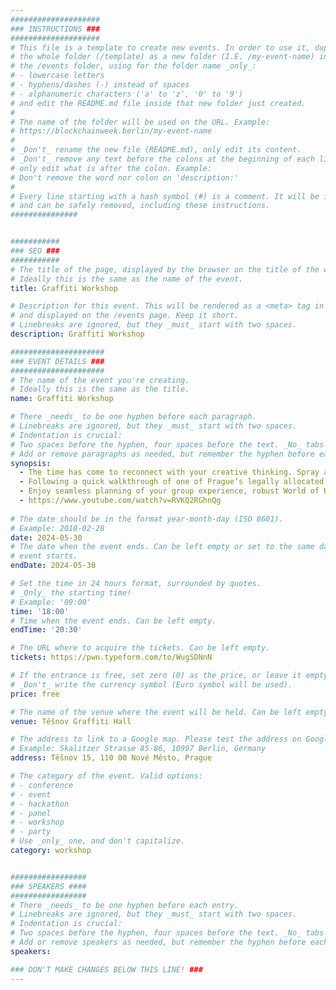 ```yaml
---
####################
### INSTRUCTIONS ###
####################
# This file is a template to create new events. In order to use it, duplicate
# the whole folder (/template) as a new folder (I.E. /my-event-name) inside of
# the /events folder, using for the folder name _only_:
# - lowercase letters
# - hyphens/dashes (-) instead of spaces
# - alphanumeric characters ('a' to 'z', '0' to '9')
# and edit the README.md file inside that new folder just created.
#
# The name of the folder will be used on the URL. Example:
# https://blockchainweek.berlin/my-event-name
#
# _Don't_ rename the new file (README.md), only edit its content.
# _Don't_ remove any text before the colons at the beginning of each line,
# only edit what is after the colon. Example:
# Don't remove the word nor colon on 'description:'
#
# Every line starting with a hash symbol (#) is a comment. It will be ignored
# and can be safely removed, including these instructions.
###############


###########
### SEO ###
###########
# The title of the page, displayed by the browser on the title of the window.
# Ideally this is the same as the name of the event.
title: Graffiti Workshop

# Description for this event. This will be rendered as a <meta> tag in the HTML,
# and displayed on the /events page. Keep it short.
# Linebreaks are ignored, but they _must_ start with two spaces.
description: Graffiti Workshop

#####################
### EVENT DETAILS ###
#####################
# The name of the event you're creating.
# Ideally this is the same as the title.
name: Graffiti Workshop

# There _needs_ to be one hyphen before each paragraph.
# Linebreaks are ignored, but they _must_ start with two spaces.
# Indentation is crucial:
# Two spaces before the hyphen, four spaces before the text. _No_ tabs allowed.
# Add or remove paragraphs as needed, but remember the hyphen before each entry.
synopsis: 
  - The time has come to reconnect with your creative thinking. Spray away under the guidance of renowned local graffiti artist, Sany, to create your own masterpiece.
  - Following a quick walkthrough of one of Prague’s legally allocated “free-to-spray” areas and learning about graffiti subculture, you will have the chance to leave your own signature on the wall.
  - Enjoy seamless planning of your group experience, robust World of Hyatt rewards and unique incentive events at Andaz Prague, a concept by Hyatt. Welcome to the first luxury lifestyle hotel in Prague.
  - https://www.youtube.com/watch?v=RVKQ2RGhnQg
    
# The date should be in the format year-month-day (ISO 8601).
# Example: 2018-02-28
date: 2024-05-30
# The date when the event ends. Can be left empty or set to the same day the
# event starts.
endDate: 2024-05-30

# Set the time in 24 hours format, surrounded by quotes.
# _Only_ the starting time!
# Example: '09:00'
time: '18:00'
# Time when the event ends. Can be left empty.
endTime: '20:30'

# The URL where to acquire the tickets. Can be left empty.
tickets: https://pwn.typeform.com/to/WugSDNnN

# If the entrance is free, set zero (0) as the price, or leave it empty.
# _Don't_ write the currency symbol (Euro symbol will be used).
price: free

# The name of the venue where the event will be held. Can be left empty.
venue: Těšnov Graffiti Hall 

# The address to link to a Google map. Please test the address on Google Maps.
# Example: Skalitzer Strasse 85-86, 10997 Berlin, Germany
address: Těšnov 15, 110 00 Nové Město, Prague

# The category of the event. Valid options:
# - conference
# - event
# - hackathon
# - panel
# - workshop
# - party
# Use _only_ one, and don't capitalize.
category: workshop


#################
### SPEAKERS ####
#################
# There _needs_ to be one hyphen before each entry.
# Linebreaks are ignored, but they _must_ start with two spaces.
# Indentation is crucial:
# Two spaces before the hyphen, four spaces before the text. _No_ tabs allowed.
# Add or remove speakers as needed, but remember the hyphen before each entry.
speakers:

### DON'T MAKE CHANGES BELOW THIS LINE! ###
---
```


<!-- ### DON'T MAKE CHANGES BELOW THIS LINE! ### -->

<Event-Content/>
